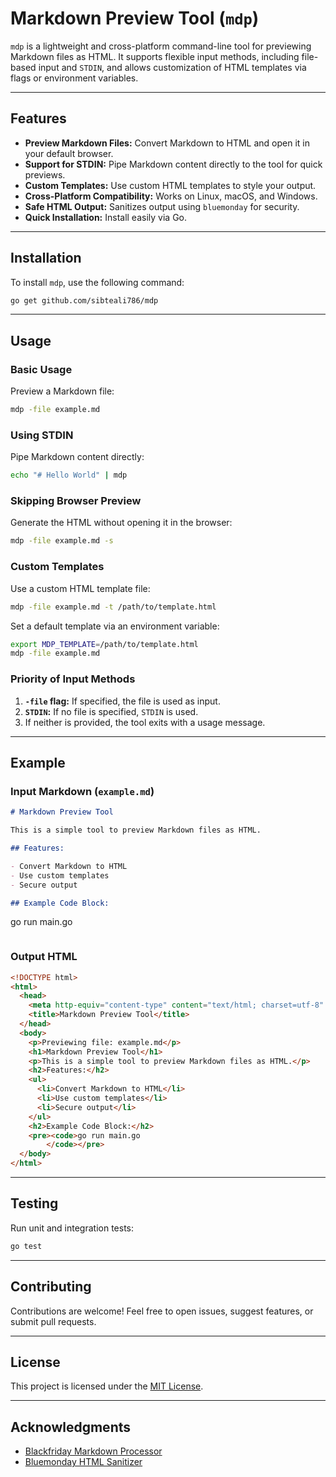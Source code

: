 
# Markdown Preview Tool (`mdp`)

`mdp` is a lightweight and cross-platform command-line tool for previewing Markdown files as HTML. It supports flexible input methods, including file-based input and `STDIN`, and allows customization of HTML templates via flags or environment variables.

---

## Features

- **Preview Markdown Files:** Convert Markdown to HTML and open it in your default browser.
- **Support for STDIN:** Pipe Markdown content directly to the tool for quick previews.
- **Custom Templates:** Use custom HTML templates to style your output.
- **Cross-Platform Compatibility:** Works on Linux, macOS, and Windows.
- **Safe HTML Output:** Sanitizes output using `bluemonday` for security.
- **Quick Installation:** Install easily via Go.

---

## Installation

To install `mdp`, use the following command:

```bash
go get github.com/sibteali786/mdp
```

---

## Usage

### Basic Usage

Preview a Markdown file:

```bash
mdp -file example.md
```

### Using STDIN

Pipe Markdown content directly:

```bash
echo "# Hello World" | mdp
```

### Skipping Browser Preview

Generate the HTML without opening it in the browser:

```bash
mdp -file example.md -s
```

### Custom Templates

Use a custom HTML template file:

```bash
mdp -file example.md -t /path/to/template.html
```

Set a default template via an environment variable:

```bash
export MDP_TEMPLATE=/path/to/template.html
mdp -file example.md
```

### Priority of Input Methods

1. **`-file` flag:** If specified, the file is used as input.
2. **`STDIN`:** If no file is specified, `STDIN` is used.
3. If neither is provided, the tool exits with a usage message.

---

## Example

### Input Markdown (`example.md`)

```markdown
# Markdown Preview Tool

This is a simple tool to preview Markdown files as HTML.

## Features:

- Convert Markdown to HTML
- Use custom templates
- Secure output

## Example Code Block:
```

go run main.go

```

```

### Output HTML

```html
<!DOCTYPE html>
<html>
  <head>
    <meta http-equiv="content-type" content="text/html; charset=utf-8" />
    <title>Markdown Preview Tool</title>
  </head>
  <body>
    <p>Previewing file: example.md</p>
    <h1>Markdown Preview Tool</h1>
    <p>This is a simple tool to preview Markdown files as HTML.</p>
    <h2>Features:</h2>
    <ul>
      <li>Convert Markdown to HTML</li>
      <li>Use custom templates</li>
      <li>Secure output</li>
    </ul>
    <h2>Example Code Block:</h2>
    <pre><code>go run main.go
        </code></pre>
  </body>
</html>
```

---

## Testing

Run unit and integration tests:

```bash
go test
```

---

## Contributing

Contributions are welcome! Feel free to open issues, suggest features, or submit pull requests.

---

## License

This project is licensed under the [MIT License](LICENSE).

---

## Acknowledgments

- [Blackfriday Markdown Processor](https://github.com/russross/blackfriday)
- [Bluemonday HTML Sanitizer](https://github.com/microcosm-cc/bluemonday)

